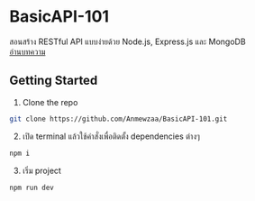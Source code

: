# BasicAPI-101
สอนสร้าง RESTful API แบบง่ายด้วย Node.js, Express.js และ MongoDB
<br/>
[อ่านบทความ](https://medium.com/@punyakon857/%E0%B8%AA%E0%B8%AD%E0%B8%99%E0%B8%AA%E0%B8%A3%E0%B9%89%E0%B8%B2%E0%B8%87-restful-api-%E0%B9%81%E0%B8%9A%E0%B8%9A%E0%B8%87%E0%B9%88%E0%B8%B2%E0%B8%A2%E0%B8%94%E0%B9%89%E0%B8%A7%E0%B8%A2-node-js-express-js-%E0%B9%81%E0%B8%A5%E0%B8%B0-mongodb-b96e70861705)

## Getting Started

1) Clone the repo
```sh
git clone https://github.com/Anmewzaa/BasicAPI-101.git
```
2) เปิด terminal แล้วใช้คำสั่งเพื่อติดตั้ง dependencies ต่างๆ
```sh
npm i
```
3) เริ่ม project
```sh
npm run dev
```
